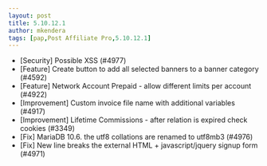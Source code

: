 ```yaml
---
layout: post
title: 5.10.12.1
author: mkendera
tags: [pap,Post Affiliate Pro,5.10.12.1]
---
```


- [Security] Possible XSS (#4977)
- [Feature] Create button to add all selected banners to a banner category (#4592)
- [Feature] Network Account Prepaid - allow different limits per account (#4922)
- [Improvement] Custom invoice file name with additional variables (#4917)
- [Improvement] Lifetime Commissions - after relation is expired check cookies (#3349)
- [Fix] MariaDB 10.6. the utf8 collations are renamed to utf8mb3 (#4976)
- [Fix] New line breaks the external HTML + javascript/jquery signup form (#4971)
